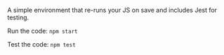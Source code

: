 A simple environment that re-runs your JS on save and includes Jest for testing.

Run the code:
`
npm start
`

Test the code:
`
npm test
`
